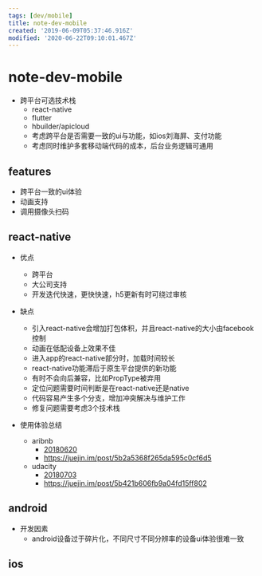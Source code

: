 ```yaml
---
tags: [dev/mobile]
title: note-dev-mobile
created: '2019-06-09T05:37:46.916Z'
modified: '2020-06-22T09:10:01.467Z'
---
```


# note-dev-mobile
- 跨平台可选技术栈
  - react-native
  - flutter
  - hbuilder/apicloud
  - 考虑跨平台是否需要一致的ui与功能，如ios刘海屏、支付功能
  - 考虑同时维护多套移动端代码的成本，后台业务逻辑可通用

## features
- 跨平台一致的ui体验
- 动画支持
- 调用摄像头扫码

## react-native
- 优点
  - 跨平台
  - 大公司支持
  - 开发迭代快速，更快快速，h5更新有时可绕过审核
- 缺点
  - 引入react-native会增加打包体积，并且react-native的大小由facebook控制
  - 动画在低配设备上效果不佳
  - 进入app的react-native部分时，加载时间较长
  - react-native功能滞后于原生平台提供的新功能
  - 有时不会向后兼容，比如PropType被弃用
  - 定位问题需要时间判断是在react-native还是native
  - 代码容易产生多个分支，增加冲突解决与维护工作
  - 修复问题需要考虑3个技术栈

- 使用体验总结
  - aribnb
      - [20180620](https://medium.com/airbnb-engineering/react-native-at-airbnb-f95aa460be1c)
      - https://juejin.im/post/5b2a5368f265da595c0cf6d5
  - udacity
      - [20180703](https://engineering.udacity.com/react-native-a-retrospective-from-the-mobile-engineering-team-at-udacity-89975d6a8102)
      - https://juejin.im/post/5b421b606fb9a04fd15ff802

## android
- 开发因素
  - android设备过于碎片化，不同尺寸不同分辨率的设备ui体验很难一致
## ios
